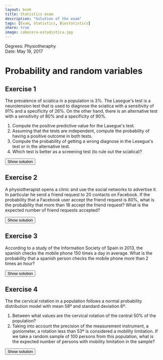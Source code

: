 ```yaml
---
layout: book
title: Statistics exam
description: "Solution of the exam"
tags: [Exam, Statistics, Biostatistics]
share: true
image: cabecera-estadistica.jpg
---
```




Degrees: Physiotheraphy  
Date: May 19, 2017 

# Probability and random variables

## Exercise 1
The prevalence of sciatica in a population is 3%.
The Lasegue's test is a neurotension test that is used to diagnose the sciatica with a sensitivity of 91% and a specificity of 26%.
On the other hand, there is an alternative test with a sensitivity of 80% and a specificity of 90%.

1. Compute the positive predictive value for the Lasegue's test.
2. Assuming that the tests are independent, compute the probability of having a positive outcome in both tests.
3. Compute the probability of getting a wrong diagnose in the Lesegue's test or in the alternative test.
4. Which test is better as a screening test (to rule out the sciatica)?



<div><button class="solution">Show solution</button></div>
<div id="solution" style="display: none">
1. $PPV=P(D|+)=0.0366$. It is not a goot test to confirm the sciatica as the post test probability of having the sciatica for a positive outcome is very low. <br/>
2. Naming $L⁺$ to the event of having a positive outcome in Lasegue's test and $A⁺$ to the event of having a positive outcome in the alternative test: $P(L^+\cap A^+)=P(L^+)P(A^+)=0.7451\cdot 0.121 = 0.0902$. <br/>
3. Naming $WL$ to the event of having a wrong diagnose with Lasegue's test and $WA$ to the event of having a wrong diagnose with the alternative test: $P(WL\cup WA)=P(WL)+P(WA)-P(WL\cap WA)=0.7205+ 0.103-0.7205\cdot0.103=0.7493$. <br/>
4. Lesegue test: $NPV=P(\overline D|-)=0.9894$.<br/>
Alternative test: $NPV=P(\overline D|-)=0.9932$.<br/>
Thus, the alternative test is better to rule out the sciatica. 
</div>

## Exercise 2
A physiotherapist opens a clinic and use the social networks to advertise it.
In particular he send a friend request to 20 contacts on Facebook.
If the probability that a Facebook user accept the friend request is 80%, what is the probability that more than 18 accept the friend request?
What is the expected number of friend requests accepted?



<div><button class="solution">Show solution</button></div>
<div id="solution" style="display: none">
Naming $X$ to the number of accepted friend request, $X\sim B(20,0.8)$ and $P(X>18)=0.0692$.<br/>
The expected number of accepted friend request is $16$. 
</div>

## Exercise 3
According to a study of the Information Society of Spain in 2013, the spanish checks the mobile phone 150 times a day in average.
What is the probability that a spanish person checks the mobile phone more than 2 times an hour?



<div><button class="solution">Show solution</button></div>
<div id="solution" style="display: none">
1. Naming $X$ to the number of times that a spanish person checks the phone in an hour, $X\sim P(6.25)$ and $P(X>2)=0.9483$.
</div>

## Exercise 4
The the cervical rotation in a population follows a normal probability distribution model with mean 58º and standard deviation 6º.

1. Between what values are the cervical rotation of the central 50\% of the population?
2. Taking into account the precision of the measurement instrument, a goniometer, a rotation less than 53º is considered a mobility limitation.
If we take a random sample of 100 persons from this population, what is the expected number of persons with mobility limitation in the sample?



<div><button class="solution">Show solution</button></div>
<div id="solution" style="display: none">
Naming $X$ to the cervical rotation, $X\sim N(58, 6)$. <br/>
1. $(Q1,Q3)=(53.9531, 62.0469)$. <br/>
3. $P(X<53)=0.2023$ and the expected number of persons with mobility limitation in a sample of 100 persons is $20.2328$. 
</div>


